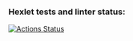 ### Hexlet tests and linter status:
[![Actions Status](https://github.com/dosTequilas/frontend-project-lvl2/workflows/hexlet-check/badge.svg)](https://github.com/dosTequilas/frontend-project-lvl2/actions)